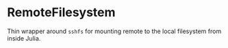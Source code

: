 # RemoteFilesystem

Thin wrapper around `sshfs` for mounting remote to the local filesystem from inside Julia.
